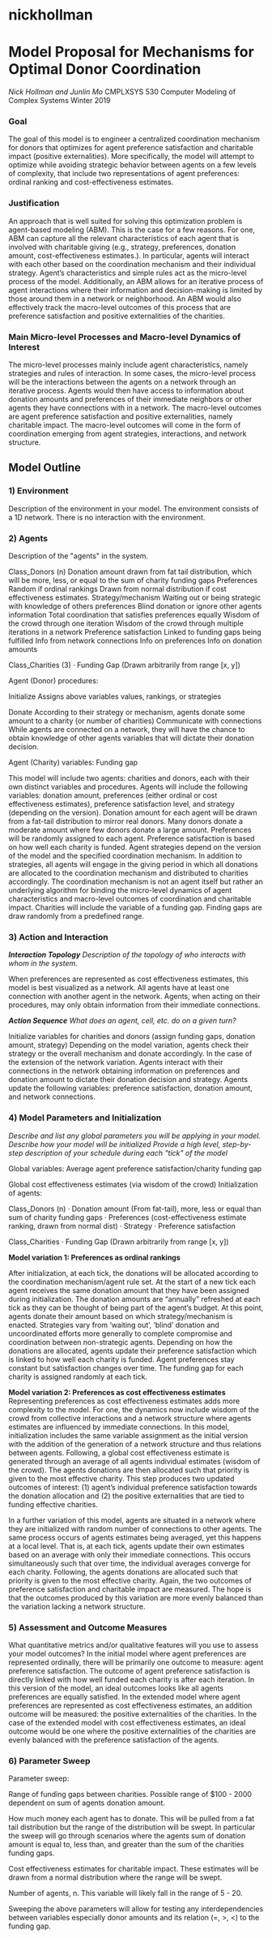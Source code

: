 # nickhollman

# Model Proposal for Mechanisms for Optimal Donor Coordination
_Nick Hollman and Junlin Mo_
CMPLXSYS 530
Computer Modeling of Complex Systems
Winter 2019

### Goal

The goal of this model is to engineer a centralized coordination mechanism for donors that optimizes for agent preference satisfaction and charitable impact (positive externalities). More specifically, the model will attempt to optimize while avoiding strategic behavior between agents on a few levels of complexity, that include two representations of agent preferences: ordinal ranking and cost-effectiveness estimates.  

### Justification

An approach that is well suited for solving this optimization problem is agent-based modeling (ABM). This is the case for a few reasons. For one, ABM can capture all the relevant characteristics of each agent that is involved with charitable giving (e.g., strategy, preferences, donation amount, cost-effectiveness estimates.). In particular, agents will interact with each other based on the coordination mechanism and their individual strategy. Agent’s characteristics and simple rules act as the micro-level process of the model. Additionally, an ABM allows for an iterative process of agent interactions where their information and decision-making is limited by those around them in a network or neighborhood. An ABM would also effectively track the macro-level outcomes of this process that are preference satisfaction and positive externalities of the charities.

### Main Micro-level Processes and Macro-level Dynamics of Interest
The micro-level processes mainly include agent characteristics, namely strategies and rules of interaction. In some cases, the micro-level process will be the interactions between the agents on a network through an iterative process. Agents would then have access to information about donation amounts and preferences of their immediate neighbors or other agents they have connections with in a network. The macro-level outcomes are agent preference satisfaction and positive externalities, namely charitable impact. The macro-level outcomes will come in the form of coordination emerging from agent strategies, interactions, and network structure. 
 
 
## Model Outline

### 1) Environment
Description of the environment in your model. 
The environment consists of a 1D network. There is no interaction with the environment.

### 2) Agents
Description of the "agents" in the system.

Class_Donors (n)
Donation amount drawn from fat tail distribution, which will be more, less, or equal to the sum of charity funding gaps
Preferences 
Random if ordinal rankings
Drawn from normal distribution if cost effectiveness estimates.
 Strategy/mechanism
Waiting out or being strategic with knowledge of others preferences
Blind donation or ignore other agents information
Total coordination that satisfies preferences equally
Wisdom of the crowd through one iteration
Wisdom of the crowd through multiple iterations in a network
Preference satisfaction 
Linked to funding gaps being fulfilled
Info from network connections
Info on preferences
Info on donation amounts
 
Class_Charities (3)
·      Funding Gap (Drawn arbitrarily from range [x, y])

Agent (Donor) procedures:

Initialize
Assigns above variables values, rankings, or strategies

Donate
According to their strategy or mechanism, agents donate some amount to a charity (or number of charities)
Communicate with connections
While agents are connected on a network, they will have the chance to obtain knowledge of other agents variables that will dictate their donation decision.

Agent (Charity) variables:
Funding gap

This model will include two agents: charities and donors, each with their own distinct variables and procedures. Agents will include the following variables: donation amount, preferences (either ordinal or cost effectiveness estimates), preference satisfaction level, and strategy (depending on the version). Donation amount for each agent will be drawn from a fat-tail distribution to mirror real donors. Many donors donate a moderate amount where few donors donate a large amount. Preferences will be randomly assigned to each agent. Preference satisfaction is based on how well each charity is funded. Agent strategies depend on the version of the model and the specified coordination mechanism. In addition to strategies, all agents will engage in the giving period in which all donations are allocated to the coordination mechanism and distributed to charities accordingly. The coordination mechanism is not an agent itself but rather an underlying algorithm for binding the micro-level dynamics of agent characteristics and macro-level outcomes of coordination and charitable impact. Charities will include the variable of a funding gap. Finding gaps are draw randomly from a predefined range.

### 3) Action and Interaction

**_Interaction Topology_**
_Description of the topology of who interacts with whom in the system._

When preferences are represented as cost effectiveness estimates, this model is best visualized as a network. All agents have at least one connection with another agent in the network. Agents, when acting on their procedures, may only obtain information from their immediate connections.

**_Action Sequence_**
_What does an agent, cell, etc. do on a given turn?_

Initialize variables for charities and donors (assign funding gaps, donation amount, strategy)
Depending on the model variation, agents check their strategy or the overall mechanism and donate accordingly. 
In the case of the extension of the network variation. Agents interact with their connections in the network obtaining information on preferences and donation amount to dictate their donation decision and strategy.
Agents update the following variables: preference satisfaction, donation amount, and network connections. 
 
### 4) Model Parameters and Initialization
_Describe and list any global parameters you will be applying in your model.
Describe how your model will be initialized
Provide a high level, step-by-step description of your schedule during each "tick" of the model_

Global variables: 
Average agent preference satisfaction/charity funding gap

Global cost effectiveness estimates (via wisdom of the crowd)
Initialization of agents:

 Class_Donors (n)
·      Donation amount (From fat-tail), more, less or equal than sum of charity funding gaps
·      Preferences (cost-effectiveness estimate ranking, drawn from normal dist)
·      Strategy 
·      Preference satisfaction 
 
Class_Charities
·      Funding Gap (Drawn arbitrarily from range [x, y])
 

**Model variation 1: Preferences as ordinal rankings**

After initialization, at each tick, the donations will be allocated according to the coordination mechanism/agent rule set. At the start of a new tick each agent receives the same donation amount that they have been assigned during initialization. The donation amounts are “annually” refreshed at each tick as they can be thought of being part of the agent’s budget. At this point, agents donate their amount based on which strategy/mechanism is enacted. Strategies vary from ‘waiting out’, ‘blind’ donation and uncoordinated efforts more generally to complete compromise and coordination between non-strategic agents. Depending on how the donations are allocated, agents update their preference satisfaction which is linked to how well each charity is funded. Agent preferences stay constant but satisfaction changes over time. The funding gap for each charity is assigned randomly at each tick. 

**Model variation 2: Preferences as cost effectiveness estimates**
	Representing preferences as cost effectiveness estimates adds more complexity to the model. For one, the dynamics now include wisdom of the crowd from collective interactions and a network structure where agents estimates are influenced by immediate connections. In this model, initialization includes the same variable assignment as the initial version with the addition of the generation of a network structure and thus relations between agents. Following, a global cost effectiveness estimate is generated through an average of all agents individual estimates (wisdom of the crowd). The agents donations are then allocated such that priority is given to the most effective charity. This step produces two updated outcomes of interest: (1) agent’s individual preference satisfaction towards the donation allocation and (2) the positive externalities that are tied to funding effective charities. 

In a further variation of this model, agents are situated in a network where they are initialized with random number of connections to other agents. The same process occurs of agents estimates being averaged, yet this happens at a local level. That is, at each tick, agents update their own estimates based on an average with only their immediate connections. This occurs simultaneously such that over time, the individual averages converge for each charity. Following, the agents donations are allocated such that priority is given to the most effective charity. Again, the two outcomes of preference satisfaction and charitable impact are measured. The hope is that the outcomes produced by this variation are more evenly balanced than the variation lacking a network structure. 
 
### 5) Assessment and Outcome Measures
What quantitative metrics and/or qualitative features will you use to assess your model outcomes?
In the initial model where agent preferences are represented ordinally, there will be primarily one outcome to measure: agent preference satisfaction. The outcome of agent preference satisfaction is directly linked with how well funded each charity is after each iteration. In this version of the model, an ideal outcomes looks like all agents preferences are equally satisfied. In the extended model where agent preferences are represented as cost effectiveness estimates, an addition outcome will be measured: the positive externalities of the charities. In the case of the extended model with cost effectiveness estimates, an ideal outcome would be one where the positive externalities of the charities are evenly balanced with the preference satisfaction of the agents.

### 6) Parameter Sweep

Parameter sweep:

Range of funding gaps between charities. Possible range of $100 - 2000 dependent on sum of agents donation amount.

How much money each agent has to donate. This will be pulled from a fat tail distribution but the range of the distribution will be swept. In particular the sweep will go through scenarios where the agents sum of donation amount is equal to, less than, and greater than the sum of the charities funding gaps.

Cost effectiveness estimates for charitable impact. These estimates will be drawn from a normal distribution where the range will be swept.

Number of agents, n. This variable will likely fall in the range of 5 - 20.

Sweeping the above parameters will allow for testing any interdependencies between variables especially donor amounts and its relation (=, >, <) to the funding gap.


